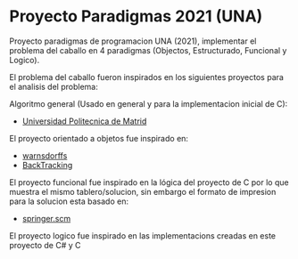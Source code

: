 # Proyecto Paradigmas 2021 (UNA)

Proyecto paradigmas de programacion UNA (2021), implementar el problema del caballo en 4 paradigmas (Objectos, Estructurado, Funcional y Logico).

El problema del caballo fueron inspirados en los siguientes proyectos para el analisis del problema:

Algoritmo general (Usado en general y para la implementacion inicial de C):

- [Universidad Politecnica de Matrid](https://www.etsisi.upm.es/sites/default/files/asigs/arquitecturas_avanzadas/practicas/MPI/caballo.pdf)

El proyecto orientado a objetos fue inspirado en:

- [warnsdorffs](www.geeksforgeeks.org/warnsdorffs-algorithm-knights-tour-problem/)
- [BackTracking](github.com/carlitosmarin/Backtracking-Caballo-Ajedrez)

El proyecto funcional fue inspirado en la lógica del proyecto de C por lo que muestra el mismo tablero/solucion, sin embargo el formato de impresion para la solucion esta basado en:

- [springer.scm](https://gist.github.com/hoehrmann/5750907)

El proyecto logico fue inspirado en las implementacions creadas en este proyecto de C# y C
